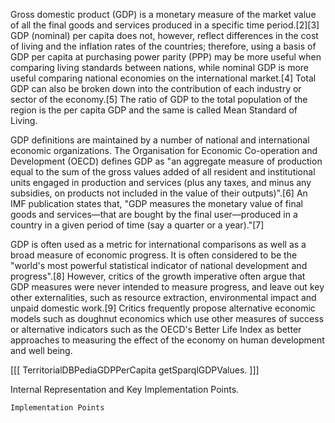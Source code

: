 Gross domestic product (GDP) is a monetary measure of the market value of all the final goods and services produced in a specific time period.[2][3] GDP (nominal) per capita does not, however, reflect differences in the cost of living and the inflation rates of the countries; therefore, using a basis of GDP per capita at purchasing power parity (PPP) may be more useful when comparing living standards between nations, while nominal GDP is more useful comparing national economies on the international market.[4] Total GDP can also be broken down into the contribution of each industry or sector of the economy.[5] The ratio of GDP to the total population of the region is the per capita GDP and the same is called Mean Standard of Living.

GDP definitions are maintained by a number of national and international economic organizations. The Organisation for Economic Co-operation and Development (OECD) defines GDP as "an aggregate measure of production equal to the sum of the gross values added of all resident and institutional units engaged in production and services (plus any taxes, and minus any subsidies, on products not included in the value of their outputs)".[6] An IMF publication states that, "GDP measures the monetary value of final goods and services—that are bought by the final user—produced in a country in a given period of time (say a quarter or a year)."[7]

GDP is often used as a metric for international comparisons as well as a broad measure of economic progress. It is often considered to be the "world's most powerful statistical indicator of national development and progress".[8] However, critics of the growth imperative often argue that GDP measures were never intended to measure progress, and leave out key other externalities, such as resource extraction, environmental impact and unpaid domestic work.[9] Critics frequently propose alternative economic models such as doughnut economics which use other measures of success or alternative indicators such as the OECD's Better Life Index as better approaches to measuring the effect of the economy on human development and well being. 

[[[
			TerritorialDBPediaGDPPerCapita getSparqlGDPValues.
]]]
 
Internal Representation and Key Implementation Points.


    Implementation Points